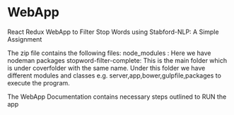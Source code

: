 # WebApp
React Redux WebApp to Filter Stop Words using Stabford-NLP: A Simple Assignment

The zip file contains the following files:
  node_modules            : Here we have nodeman packages
  stopword-filter-complete: This is the main folder which is under coverfolder with the same name. Under this folder we have different                                 modules and classes e.g. server,app,bower,gulpfile,packages to execute the program. 
  
The WebApp Documentation contains necessary steps outlined to RUN the app
